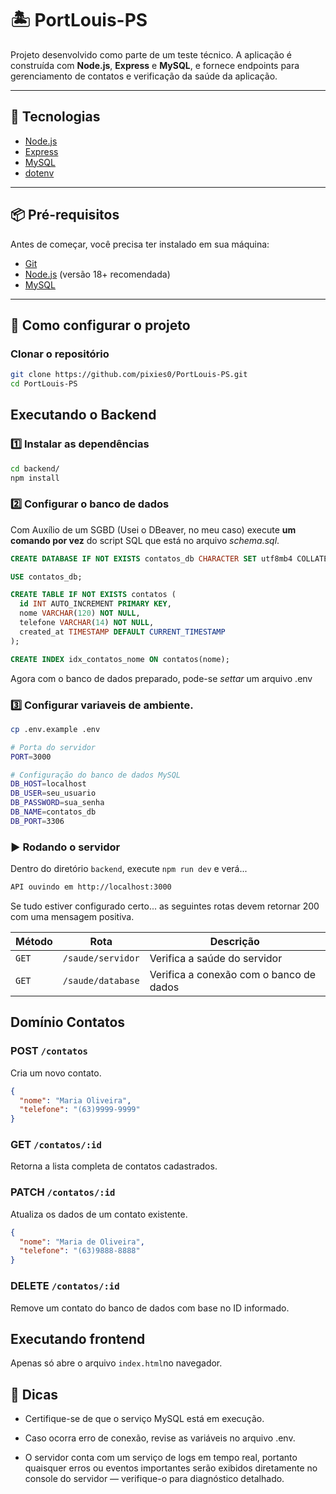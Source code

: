 # 🏝️ PortLouis-PS

Projeto desenvolvido como parte de um teste técnico. A aplicação é construída com **Node.js**, **Express** e **MySQL**, e fornece endpoints para gerenciamento de contatos e verificação da saúde da aplicação.

---

## 🚀 Tecnologias

- [Node.js](https://nodejs.org/)
- [Express](https://expressjs.com/)
- [MySQL](https://www.mysql.com/)
- [dotenv](https://www.npmjs.com/package/dotenv)

---

## 📦 Pré-requisitos

Antes de começar, você precisa ter instalado em sua máquina:

- [Git](https://git-scm.com/)
- [Node.js](https://nodejs.org/en/) (versão 18+ recomendada)
- [MySQL](https://dev.mysql.com/downloads/)

---

## 🧭 Como configurar o projeto

### Clonar o repositório
```bash
git clone https://github.com/pixies0/PortLouis-PS.git
cd PortLouis-PS
```

## Executando o Backend

### 1️⃣ Instalar as dependências
```bash
cd backend/
npm install
```

### 2️⃣ Configurar o banco de dados

Com Auxílio de um SGBD (Usei o DBeaver, no meu caso) execute **um comando por vez** do script SQL que está no arquivo *schema.sql*.

```SQL
CREATE DATABASE IF NOT EXISTS contatos_db CHARACTER SET utf8mb4 COLLATE utf8mb4_0900_ai_ci;

USE contatos_db;

CREATE TABLE IF NOT EXISTS contatos (
  id INT AUTO_INCREMENT PRIMARY KEY,
  nome VARCHAR(120) NOT NULL,
  telefone VARCHAR(14) NOT NULL,
  created_at TIMESTAMP DEFAULT CURRENT_TIMESTAMP
);

CREATE INDEX idx_contatos_nome ON contatos(nome);
```

Agora com o banco de dados preparado, pode-se *settar* um arquivo .env

### 3️⃣ Configurar variaveis de ambiente.

```bash
cp .env.example .env
```
```bash
# Porta do servidor
PORT=3000

# Configuração do banco de dados MySQL
DB_HOST=localhost
DB_USER=seu_usuario
DB_PASSWORD=sua_senha
DB_NAME=contatos_db
DB_PORT=3306
```
### ▶️ Rodando o servidor

Dentro do diretório ```backend```, execute ```npm run dev``` e verá...

```bash
API ouvindo em http://localhost:3000
```

Se tudo estiver configurado certo... as seguintes rotas devem retornar 200 com uma mensagem positiva.

| Método   | Rota            | Descrição                               |
| -------- | --------------- | --------------------------------------- |
| `GET`    | `/saude/servidor`       | Verifica a saúde do servidor            |
| `GET`    | `/saude/database`    | Verifica a conexão com o banco de dados |

## Domínio Contatos

### POST ```/contatos```

Cria um novo contato.

```json
{
  "nome": "Maria Oliveira",
  "telefone": "(63)9999-9999"
}
```

### GET ```/contatos/:id```

Retorna a lista completa de contatos cadastrados.

### PATCH ```/contatos/:id```

Atualiza os dados de um contato existente.

```json
{
  "nome": "Maria de Oliveira",
  "telefone": "(63)9888-8888"
}
```

### DELETE ```/contatos/:id```

Remove um contato do banco de dados com base no ID informado.

## Executando frontend

Apenas só abre o arquivo ```index.html```no navegador.

## 🧠 Dicas

* Certifique-se de que o serviço MySQL está em execução.

* Caso ocorra erro de conexão, revise as variáveis no arquivo .env.

* O servidor conta com um serviço de logs em tempo real, portanto quaisquer erros ou eventos importantes serão exibidos diretamente no console do servidor — verifique-o para diagnóstico detalhado.